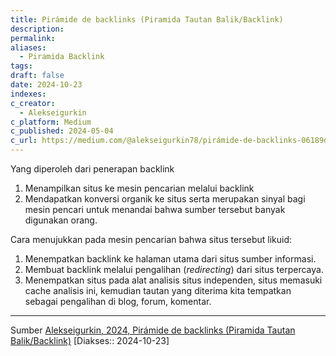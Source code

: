 ```yaml
---
title: Pirámide de backlinks (Piramida Tautan Balik/Backlink)
description: 
permalink: 
aliases:
  - Piramida Backlink
tags: 
draft: false
date: 2024-10-23
indexes: 
c_creator:
  - Alekseigurkin
c_platform: Medium
c_published: 2024-05-04
c_url: https://medium.com/@alekseigurkin78/pirámide-de-backlinks-06189d59e697
---
```

Yang diperoleh dari penerapan backlink
1. Menampilkan situs ke mesin pencarian melalui backlink
2. Mendapatkan konversi organik ke situs serta merupakan sinyal bagi mesin pencari untuk menandai bahwa sumber tersebut banyak digunakan orang.

Cara menujukkan pada mesin pencarian bahwa situs tersebut likuid:
1. Menempatkan backlink ke halaman utama dari situs sumber informasi.
2. Membuat backlink melalui pengalihan (*redirecting*) dari situs terpercaya.
3. Menempatkan situs pada alat analisis situs independen, situs memasuki cache analisis ini, kemudian tautan yang diterima kita tempatkan sebagai pengalihan di blog, forum, komentar.




---
Sumber [Alekseigurkin, 2024, Pirámide de backlinks (Piramida Tautan Balik/Backlink)](https://medium.com/@alekseigurkin78/pirámide-de-backlinks-06189d59e697) [Diakses:: 2024-10-23]